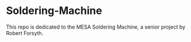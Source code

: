 # Soldering-Machine
This repo is dedicated to the MESA Soldering Machine, a senior project by Robert Forsyth.
